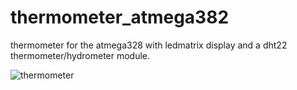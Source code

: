 # thermometer_atmega382

thermometer for the atmega328 with ledmatrix display and a dht22 thermometer/hydrometer module.

![thermometer](https://github.com/Nr5/thermometer_atmega382/assets/5329468/db64d0ec-3d07-4747-8298-dbee4535e6ff)
